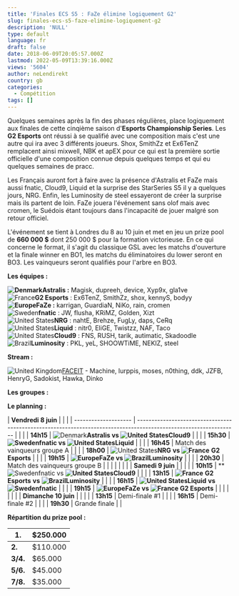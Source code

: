 ```yaml
---
title: 'Finales ECS S5 : FaZe élimine logiquement G2'
slug: finales-ecs-s5-faze-elimine-logiquement-g2
description: 'NULL'
type: default
language: fr
draft: false
date: 2018-06-09T20:05:57.000Z
lastmod: 2022-05-09T13:39:16.000Z
views: '5604'
author: neLendirekt
country: gb
categories:
  - Compétition
tags: []
---
```

Quelques semaines après la fin des phases régulières, place logiquement aux finales de cette cinqième saison d'**Esports Championship Series**. Les **G2 Esports** ont réussi à se qualifié avec une composition mais c'est une autre qui ira avec 3 différents joueurs. Shox, SmithZz et Ex6TenZ remplacent ainsi mixwell, NBK et apEX pour ce qui est la première sortie officielle d'une composition connue depuis quelques temps et qui eu quelques semaines de pracc.

Les Français auront fort à faire avec la présence d'Astralis et FaZe mais aussi fnatic, Cloud9, Liquid et la surprise des StarSeries S5 il y a quelques jours, NRG. Enfin, les Luminosity de steel essayeront de créer la surprise mais ils partent de loin. FaZe jouera l'événement sans olof mais avec cromen, le Suédois étant toujours dans l'incapacité de jouer malgré son retour officiel.

L'événement se tient à Londres du 8 au 10 juin et met en jeu un prize pool de **660 000 $** dont 250 000 $ pour la formation victorieuse. En ce qui concerne le format, il s'agit du classique GSL avec les matchs d'ouverture et la finale winner en BO1, les matchs du éliminatoires du lower seront en BO3\. Les vainqueurs seront qualifiés pour l'arbre en BO3.

**Les équipes :**

**![Denmark](/images/countries/dk.svg)⁠Astralis :** Magisk, dupreeh, device, Xyp9x, gla1ve  
![France](/images/countries/fr.svg)⁠**G2 Esports** : Ex6TenZ, SmithZz, shox, kennyS, bodyy  
**![Europe](/images/countries/eu.svg)⁠FaZe :** karrigan, GuardiaN, NiKo, rain, cromen  
![Sweden](/images/countries/se.svg)⁠**fnatic** : JW, flusha, KRiMZ, Golden, Xizt  
![United States](/images/countries/us.svg)⁠**NRG** : nahtE, Brehze, FugLy, daps, CeRq  
![United States](/images/countries/us.svg)⁠**Liquid** : nitr0, EliGE, Twistzz, NAF, Taco  
![United States](/images/countries/us.svg)⁠**Cloud9** : FNS, RUSH, tarik, autimatic, Skadoodle  
![Brazil](/images/countries/br.svg)⁠**Luminosity** : PKL, yeL, SHOOWTiME, NEKIZ, steel

**Stream :** 

![United Kingdom](/images/countries/gb.svg)⁠[FACEIT](https://www.youtube.com/faceit/live) \- Machine, lurppis, moses, n0thing, ddk, JZFB, HenryG, Sadokist, Hawka, Dinko

**Les groupes :**

**Le planning :**

| **Vendredi 8 juin**  |                                                                                                                   |  |
| -------------------- | ----------------------------------------------------------------------------------------------------------------- |  |
| | **14h15**          | ![Denmark](/images/countries/dk.svg)⁠**Astralis vs ![United States](/images/countries/us.svg)⁠Cloud9**            |  |
| | **15h30**          | **![Sweden](/images/countries/se.svg)⁠⁠fnatic vs ![United States](/images/countries/us.svg)⁠Liquid**              |  |
| | **16h45**          | Match des vainqueurs groupe A                                                                                     |  |
| | **18h00**          | ![United States](/images/countries/us.svg)⁠**NRG** **vs ![France](/images/countries/fr.svg)⁠** **G2 Esports**     |  |
| | **19h15**          | **![Europe](/images/countries/eu.svg)⁠FaZe vs ![Brazil](/images/countries/br.svg)⁠Luminosity**                    |  |
| | **20h30**          | Match des vainqueurs groupe B                                                                                     |  |
| |                    |                                                                                                                   |  |
| **Samedi 9 juin**    |                                                                                                                   |  |
| | **10h15**          | **![Sweden](/images/countries/se.svg)⁠⁠fnatic vs **![United States](/images/countries/us.svg)⁠Cloud9**            |  |
| | **13h15**          | **![France](/images/countries/fr.svg)⁠** **G2 Esports** **vs** **![Brazil](/images/countries/br.svg)⁠Luminosity** |  |
| | **16h15**          | **![United States](/images/countries/us.svg)⁠Liquid** **vs![Sweden](/images/countries/se.svg)⁠⁠fnatic**           |  |
| | **19h15**          | **![Europe](/images/countries/eu.svg)⁠FaZe vs ![France](/images/countries/fr.svg)⁠ G2 Esports**                   |  |
| |                    |                                                                                                                   |  |
| **Dimanche 10 juin** |                                                                                                                   |  |
| | **13h15**          | Demi-finale #1                                                                                                    |  |
| | **16h15**          | Demi-finale #2                                                                                                    |  |
| | **19h30**          | Grande finale                                                                                                     |  |

  
**Répartition du prize pool :**

| **1.**   | $250.000 |
| -------- | -------- |
| **2.**   | $110.000 |
| **3/4.** | $65.000  |
| **5/6.** | $45.000  |
| **7/8.** | $35.000  |
